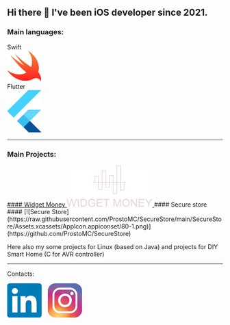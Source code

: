 Hi there 👋
I've been iOS developer since 2021.
---------------------------------------
 
### Main languages: ###
Swift  
![Swift](https://raw.githubusercontent.com/ProstoMC/ProstoMC/main/source/swift.png)  
Flutter  
![Flutter](https://raw.githubusercontent.com/ProstoMC/ProstoMC/main/source/flutter.png)  

---------------------------------------
### Main Projects: ###
<a href="https://github.com/ProstoMC/Widget-Money">
#### Widget Money 
<img src="https://github.com/ProstoMC/Widget-Money/blob/main/Widget%20Money/Assets.xcassets/LaunchImage.imageset/LaunchImage.png?raw=true" width="200" >
</a>
#### Secure store ####
[![Secure Store](https://raw.githubusercontent.com/ProstoMC/SecureStore/main/SecureStore/Assets.xcassets/AppIcon.appiconset/80-1.png)](https://github.com/ProstoMC/SecureStore) 



Here also my some projects for Linux (based on Java) and projects for DIY Smart Home (C for AVR controller)

---------------------------------------  
Contacts:

[![LinkedIn](https://raw.githubusercontent.com/ProstoMC/ProstoMC/main/source/linkedin.png)](https://www.linkedin.com/in/%D0%B0%D0%BB%D0%B5%D0%BA%D1%81%D0%B5%D0%B9-%D0%BD%D0%B8%D0%BA%D0%B8%D1%82%D0%B8%D0%BD-b93474127/)
[![Instagram](https://raw.githubusercontent.com/ProstoMC/ProstoMC/main/source/inst.png)](https://www.instagram.com/sloniklovemachine/)



<!--
**ProstoMC/ProstoMC** is a ✨ _special_ ✨ repository because its `README.md` (this file) appears on your GitHub profile.

Here are some ideas to get you started:

- 🔭 I’m currently working on ...
- 🌱 I’m currently learning ...
- 👯 I’m looking to collaborate on ...
- 🤔 I’m looking for help with ...
- 💬 Ask me about ...
- 📫 How to reach me: ...
- 😄 Pronouns: ...
- ⚡ Fun fact: ...
-->

